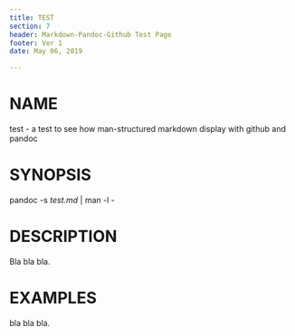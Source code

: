 ```yaml
---
title: TEST
section: 7
header: Markdown-Pandoc-Github Test Page
footer: Ver 1
date: May 06, 2019

---
```


# NAME
test - a test to see how man-structured markdown display with github and pandoc

# SYNOPSIS
pandoc -s *test.md* | man -l -

# DESCRIPTION
Bla bla bla.

# EXAMPLES
bla bla bla.
